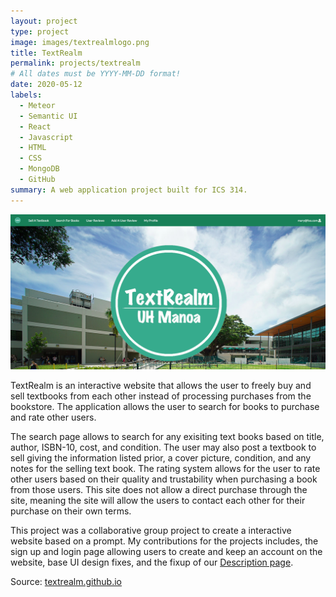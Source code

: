 ```yaml
---
layout: project
type: project
image: images/textrealmlogo.png
title: TextRealm
permalink: projects/textrealm
# All dates must be YYYY-MM-DD format!
date: 2020-05-12
labels:
  - Meteor
  - Semantic UI
  - React
  - Javascript
  - HTML
  - CSS
  - MongoDB
  - GitHub
summary: A web application project built for ICS 314.
---
```

<img class="ui medium right floated rounded image" src="../images/LandingFinal.png">

TextRealm is an interactive website that allows the user to freely buy and sell textbooks from each other instead of processing purchases from the bookstore. The application allows the user to search for books to purchase and rate other users.

The search page allows to search for any exisiting text books based on title, author, ISBN-10, cost, and condition. The user may also post a textbook to sell giving the information listed prior, a cover picture, condition, and any notes for the selling text book. The rating system allows for the user to rate other users based on their quality and trustability when purchasing a book from those users. This site does not allow a direct purchase through the site, meaning the site will allow the users to contact each other for their purchase on their own terms.

This project was a collaborative group project to create a interactive website based on a prompt. My contributions for the projects includes, the sign up and login page allowing users to create and keep an account on the website, base UI design fixes, and the fixup of our [Description page](https://textrealm.github.io/).


Source: <a href="https://textrealm.github.io/"><i class="large github icon "></i>textrealm.github.io</a>
